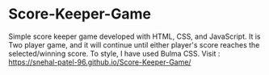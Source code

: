 # Score-Keeper-Game
Simple score keeper game developed with HTML, CSS, and JavaScript.
It is Two player game, and it will continue until either player's score reaches the selected/winning score.
To style, I have used Bulma CSS.
Visit : https://snehal-patel-96.github.io/Score-Keeper-Game/
